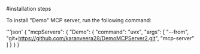 #installation steps

To install "Demo" MCP server, run the following command:

'''json'
{
  "mcpServers": {
    "Demo": {
      "command": "uvx",
      "args": [
        "--from",
        "git+https://github.com/karanveera28/DemoMCPServer2.git",
        "mcp-server"
      ]
    }
  }
}